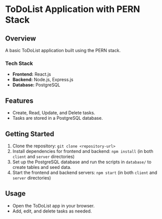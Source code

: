 # ToDoList Application with PERN Stack

## Overview
A basic ToDoList application built using the PERN stack.

### Tech Stack
- **Frontend:** React.js
- **Backend:** Node.js, Express.js
- **Database:** PostgreSQL

## Features
- Create, Read, Update, and Delete tasks.
- Tasks are stored in a PostgreSQL database.

## Getting Started
1. Clone the repository: `git clone <repository-url>`
2. Install dependencies for frontend and backend: `npm install` (in both `client` and `server` directories)
3. Set up the PostgreSQL database and run the scripts in `database/` to create tables and seed data.
4. Start the frontend and backend servers: `npm start` (in both `client` and `server` directories)

## Usage
- Open the ToDoList app in your browser.
- Add, edit, and delete tasks as needed.

